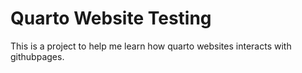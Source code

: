 # Quarto Website Testing

This is a project to help me learn how quarto websites interacts with githubpages.
